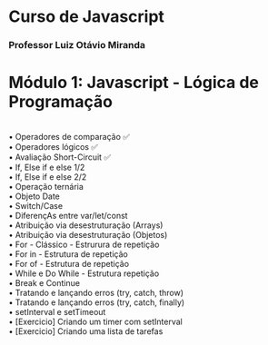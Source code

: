 # Curso de Javascript
### Professor Luiz Otávio Miranda

# Módulo 1: Javascript - Lógica de Programação
<br> • Operadores de comparação ✅ 
<br> • Operadores lógicos ✅ 
 <br> • Avaliação Short-Circuit ✅ 
 <br> • If, Else if e else 1/2
 <br> • If, Else if e else 2/2
 <br> • Operação ternária
 <br> • Objeto Date
 <br> • Switch/Case
 <br> • DiferençAs entre var/let/const
 <br> • Atribuição via desestruturação (Arrays)
 <br> • Atribuição via desestruturação (Objetos)
 <br> • For - Clássico - Estrurura de repetição
 <br> • For in - Estrutura de repetição
 <br> • For of - Estrutura de repetição
 <br> • While e Do While - Estrutura repetição
 <br> • Break e Continue
 <br> • Tratando e lançando erros (try, catch, throw)
 <br> • Tratando e lançando erros (try, catch, finally)
 <br> • setInterval e setTimeout
 <br> • [Exercicio] Criando um timer com setInterval
 <br> • [Exercicio] Criando uma lista de tarefas
